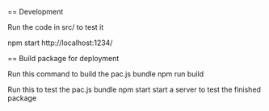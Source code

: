 == Development

Run the code in src/ to test it

  npm start
  http://localhost:1234/

== Build package for deployment

Run this command to build the pac.js bundle
  npm run build

Run this to test the pac.js bundle
  npm start        start a server to test the finished package
